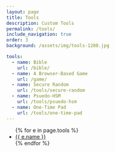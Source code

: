 ```yaml
---
layout: page
title: Tools
description: Custom Tools
permalink: /tools/
include_navigation: true
order: 3
background: /assets/img/tools-1280.jpg

tools:
  - name: Bible
    url: /bible/
  - name: A Browser-Based Game
    url: /game/
  - name: Secure Random
    url: /tools/secure-random
  - name: Psuedo-HSM
    url: /tools/psuedo-hsm
  - name: One-Time Pad
    url: /tools/one-time-pad
---
```

<ul>
{% for e in page.tools %}
  <li><a href="{{ e.url }}">{{ e.name }}</a></li>
{% endfor %}
</ul>